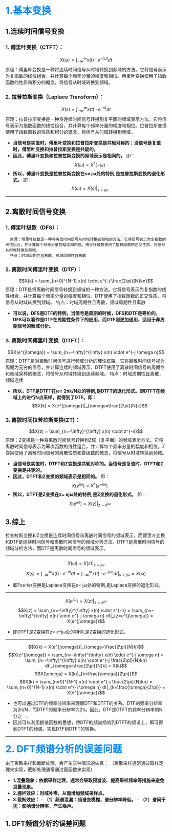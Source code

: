 <span style="color:#0089ff; font-size: 30px; font-weight: bold">
1.基本变换
</span>

## 1.连续时间信号变换

### 1. 傅里叶变换（CTFT）：
   $$X(\omega) = \int_{-\infty}^{\infty} x(t) \cdot e^{-j \omega t} dt$$
      原理：傅里叶变换是一种将连续时间信号从时域转换到频域的方法。它将信号表示为复指数的线性组合，并计算每个频率分量的幅度和相位。傅里叶变换使用了指数函数的性质和积分的概念，将信号从时域转换到频域。

### 2. 拉普拉斯变换（Laplace Transform）：
   $$X(s) = \int_{-\infty}^{\infty} x(t) \cdot e^{-st} dt$$
      原理：拉普拉斯变换是一种将连续时间信号转换到复平面的频域表示方法。它将信号表示为指数函数的线性组合，并计算每个频率分量的幅度和相位。拉普拉斯变换使用了指数函数的性质和积分的概念，将信号从时域转换到频域。



- **当信号是实值时，傅里叶变换和拉普拉斯变换是共轭对称的；当信号是复值时，傅里叶变换和拉普拉斯变换是共轭的。**
- **因此，傅里叶变换和拉普拉斯变换的频域表示是相同的。**
即： $$X(\omega) = X^*(-\omega)$$
- **所以，傅里叶变换是拉普拉斯变换在s= jω处的特例,是拉普拉斯变换的退化形式。**
即： $$X(\omega) = X(s)|_{s=j\omega}$$

----

## 2.离散时间信号变换
### 1. 傅里叶级数（DFS）：
      原理：傅里叶级数是一种将离散时间信号从时域转换到频域的方法。它将信号表示为复指数的线性组合，并计算每个频率分量的幅度和相位。傅里叶级数使用了指数函数的正交性质，将信号从时域转换到频域。
      特点：时域周期性且离散，频域周期性且离散

### 2. 离散时间傅里叶变换（DTF）：
   $$X(k) = \sum_{n=0}^{N-1} x(n) \cdot e^{-j \frac{2\pi}{N}kn}$$
      原理：DTF是将离散时间信号转换到频域的一种方法。它将信号表示为复指数的线性组合，并计算每个频率分量的幅度和相位。DTF使用了指数函数的正交性质，将信号从时域转换到频域。
      特点：时域周期性且离散，频域周期性且离散

- **可以说，DFS是DTF的特例，当信号是周期的时候，DFS和DTF是等价的。DFS可以看作是DTF在周期性条件下的应用，而DTF则更加通用，适用于非周期信号的频域分析。**

### 3. 离散时间傅里叶变换（DTFT）：
   $$X(e^{j\omega}) = \sum_{n=-\infty}^{\infty} x(n) \cdot e^{-j \omega n}$$
      原理：DTFT是对离散时间信号进行频域分析的理论框架。它将离散时间信号视为周期为无穷的信号，并计算连续的频域表示。DTFT使用了离散时间信号的周期性和频域采样的概念，将信号从时域转换到连续频域。
      特点：时域周期性且离散，频域连续

- **所以，DTF是DTFT在ω= 2πk/N处的特例,是DTFT的退化形式。即DTFT在频域上的进行N点采样，就得到了DTF。即：**
$$X(k) = X(e^{j\omega})|_{\omega=\frac{2\pi}{N}k}$$


### 3. 离散时间拉普拉斯变换(ZT)：
   $$X(z) = \sum_{n=-\infty}^{\infty} x(n) \cdot z^{-n}$$
      原理：Z变换是一种将离散时间信号转换到Z域（复平面）的频域表示方法。它将离散时间信号表示为幂次函数的线性组合，并计算每个频率分量的幅度和相位。Z变换使用了离散时间信号的离散性质和幂级数的概念，将信号从时域转换到频域。

- **当信号是实值时，DTFT和Z变换是共轭对称的。当信号是复值时，DTFT和Z变换是共轭的。**
- **因此，DTFT和Z变换的频域表示是相同的。**
即： $$X(e^{j\omega}) = X^*(e^{-j\omega})$$
- **所以，DTFT是Z变换在z= ejω处的特例,是Z变换的退化形式。**
即： $$X(e^{j\omega}) = X(z)|_{z=e^{j\omega}}$$



## 3.综上
拉普拉斯变换和Z变换是连续时间信号和离散时间信号的频域表示，而傅里叶变换和DTF是连续时间信号和离散时间信号的频域分析方法。DTFT是离散时间信号的频域分析方法，而DTF是离散时间信号的频域表示。

----
$$X(\omega) = X(s)|_{s=j\omega}$$
$$X(s) = \int_{-\infty}^{\infty} x(t) \cdot e^{-st} dt = \int_{-\infty}^{\infty} x(t) \cdot e^{-j \omega t} dt|_{s=j\omega} = X(\omega)$$
- 即Fourier变换是Laplace变换在s= jω处的特例,是Laplace变换的退化形式。
----
$$X(e^{j\omega}) = X(z)|_{z=e^{j\omega}}$$
$$X(z) = \sum_{n=-\infty}^{\infty} x(n) \cdot z^{-n} = \sum_{n=-\infty}^{\infty} x(n) \cdot e^{-j \omega n} dt|_{z=e^{j\omega}} = X(e^{j\omega})$$
- 即DTFT是Z变换在z= e^jω处的特例,是Z变换的退化形式。
----
$$X(k) = X(e^{j\omega})|_{\omega=\frac{2\pi}{N}k}$$
$$X(e^{j\omega}) = \sum_{n=-\infty}^{\infty} x(n) \cdot e^{-j \omega n} = \sum_{n=-\infty}^{\infty} x(n) \cdot e^{-j \frac{2\pi}{N}kn} dt|_{\omega=\frac{2\pi}{N}k} = X(k)$$
$$X(\omega) = X(k)|_{k=\frac{\omega}{2\pi}}$$
$$X(k) = \sum_{n=0}^{N-1} x(n) \cdot e^{-j \frac{2\pi}{N}kn} = \sum_{n=0}^{N-1} x(n) \cdot e^{-j \omega n} dt|_{k=\frac{\omega}{2\pi}} = X(e^{j\omega})$$
- 也可以通过DTF的频率分辨率来理解DTF和DTFT的关系。DTF的频率分辨率为2π/N，而DTFT的频率分辨率为2π。因此，DTF是DTFT的频率分辨率的N分之一。
- 因此可以利用插值函数的思想，将DTF的频谱插值到DTFT的频谱上，即可得到DTFT的频谱。实现DTF到DTFT的转换。
----


<span style="color:#0089ff; font-size: 30px; font-weight: bold">
2. DFT频谱分析的误差问题
</span>

由于离散采样和截断处理，会产生三种情况的失真：
（离散采样通常通过取样定理来实现，截断处理通常通过窗函数来实现）
- **1.混叠现象：依据采样定理，通常会采取预滤波、提高采样频率等措施来避免混叠现象。**
- **2.栅栏效应：时域补零，从而增加频域采样点。**
- **3.截断效应：**
      - **（1）频谱泄漏：频谱变模糊，谱分辨率降低。**
      - **（2）谱间干扰：影响谱分辨率，产生噪声。**


## 1. DFT频谱分析的误差问题